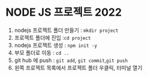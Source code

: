 # NODE JS 프로젝트 2022

1. nodejs 프로젝트 폴더 만들기 : `mkdir project`
2. 프로젝트 폴더에 진입 :`cd project`
3. nodejs 프로젝트 생성 : `npm init -y`
4. 부모 폴더로 이동 : `cd ..`
5. git hub 에 push : `git add`, `git commit`,`git push`
6. 왼쪽 프로젝트 목록에서 프로젝트 폴더 우클릭,
   터미널 열기
